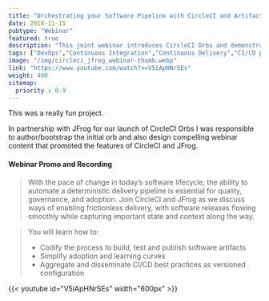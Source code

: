 ```yaml
---
title: "Orchestrating your Software Pipeline with CircleCI and Artifactory"
date: 2018-11-15
pubtype: "Webinar"
featured: true
description: "This joint webinar introduces CircleCI Orbs and demonstrates the ease of integrating with JFrog Artifactory for scanning, attestation and confidence in your software deliver pipeline."
tags: ["DevOps","Continuous Integration","Continuous Delivery","CI/CD pipelines","Artifactory","JFrog","CircleCI"]
image: "/img/circleci_jfrog_webinar-thumb.webp"
link: "https://www.youtube.com/watch?v=V5iApHNrSEs"
weight: 400
sitemap:
  priority : 0.9
---
```

This was a really fun project.

In partnership with JFrog for our launch of CircleCI Orbs I was responsible to author/bootstrap the initial orb and also design compelling webinar content that promoted the features of CircleCI and JFrog.



#### Webinar Promo and Recording

> With the pace of change in today’s software lifecycle, the ability to automate a deterministic delivery pipeline is essential for quality, governance, and adoption. Join CircleCI and JFrog as we discuss ways of enabling frictionless delivery, with software releases flowing smoothly while capturing important state and context along the way.

> You will learn how to:
> * Codify the process to build, test and publish software artifacts
> * Simplify adoption and learning curves
> * Aggregate and disseminate CI/CD best practices as versioned configuration


{{< youtube id="V5iApHNrSEs" width="600px" >}}
